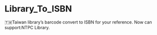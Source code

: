 # Library_To_ISBN
🇹🇼Taiwan library’s barcode convert to ISBN for your reference.
Now can support:NTPC Library.
